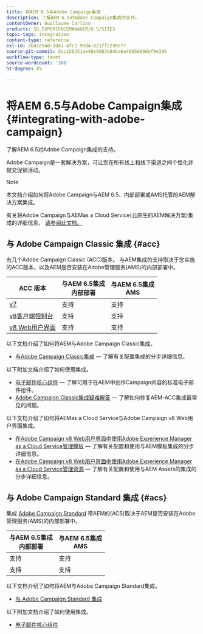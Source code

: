 ```yaml
---
title: 将AEM 6.5与Adobe Campaign集成
description: 了解AEM 6.5对Adobe Campaign集成的支持。
contentOwner: Guillaume Carlino
products: SG_EXPERIENCEMANAGER/6.5/SITES
topic-tags: integration
content-type: reference
exl-id: ab41e540-1d43-4fc2-99d4-621ff2290e77
source-git-commit: dac156251ae48e9d83e84ba6a4685689def9e396
workflow-type: tm+mt
source-wordcount: '386'
ht-degree: 8%

---
```



# 将AEM 6.5与Adobe Campaign集成{#integrating-with-adobe-campaign}

了解AEM 6.5对Adobe Campaign集成的支持。

Adobe Campaign是一套解决方案，可让您在所有线上和线下渠道之间个性化并提交促销活动。

>[!NOTE]
>
>本文档介绍如何将Adobe Campaign与AEM 6.5、内部部署或AMS托管的AEM解决方案集成。
>
>有关将Adobe Campaign与AEMas a Cloud Service(云原生的AEM解决方案)集成的详细信息， [请参阅此文档。](https://experienceleague.adobe.com/docs/experience-manager-cloud-service/content/sites/integrations/campaign.html)

## 与 Adobe Campaign Classic 集成 {#acc}

有几个Adobe Campaign Classic (ACC)版本。 与AEM集成的支持取决于您实施的ACC版本，以及AEM是否安装在Adobe管理服务(AMS)的内部部署中。

| ACC 版本 | 与AEM 6.5集成 <br>内部部署 | 与AEM 6.5集成<br>AMS |
|---|---|---|
| [v7](https://experienceleague.adobe.com/docs/campaign-classic.html) | 支持 | 支持 |
| [v8客户端控制台](https://experienceleague.adobe.com/docs/campaign-v8.html) | 支持 | 支持 |
| [v8 Web用户界面](https://experienceleague.adobe.com/docs/campaign-web/v8/campaign-web-home.html) | 支持 | 支持 |

以下文档介绍了如何将AEM与Adobe Campaign Classic集成。

* [与Adobe Campaign Classic集成](/help/sites-administering/campaignonpremise.md)  — 了解有关配置集成的分步详细信息。

以下附加文档介绍了如何使用集成。

* [电子邮件核心组件](https://experienceleague.adobe.com/docs/experience-manager-core-components/using/email/introduction.html)  — 了解可用于在AEM中创作Campaign内容的标准电子邮件组件。
* [Adobe Campaign Classic集成疑难解答](/help/sites-administering/troubleshooting-campaignintegration.md)  — 了解如何修复AEM-ACC集成最常见的问题。


以下文档介绍了如何将AEMas a Cloud Service与Adobe Campaign v8 Web用户界面集成。

* [在Adobe Campaign v8 Web用户界面中使用Adobe Experience Manager as a Cloud Service管理模板](https://experienceleague.adobe.com/docs/campaign-web/v8/integrations/aem-content.html)  — 了解有关配置和使用与AEM模板集成的分步详细信息。
* [在Adobe Campaign v8 Web用户界面中使用Adobe Experience Manager as a Cloud Service管理资源](https://experienceleague.adobe.com/docs/campaign-web/v8/integrations/aem-assets.html)  — 了解有关配置和使用与AEM Assets的集成的分步详细信息。


## 与 Adob&#x200B;e Campaign Standard 集成 {#acs}

集成 [Adobe Campaign Standard](https://experienceleague.adobe.com/docs/campaign-standard.html) 带AEM的(ACS)取决于AEM是否安装在Adobe管理服务(AMS)的内部部署中。

| 与AEM 6.5集成 <br>内部部署 | 与AEM 6.5集成<br>AMS |
|---|---|
| 支持 | 支持 |
| 支持 | 支持 |

以下文档介绍了如何将AEM与Adobe Campaign Standard集成。

* [与 Adob&#x200B;e Campaign Standard 集成](/help/sites-administering/campaignstandard.md)

以下附加文档介绍了如何使用集成。

* [电子邮件核心组件](https://experienceleague.adobe.com/docs/experience-manager-core-components/using/email/introduction.html)
